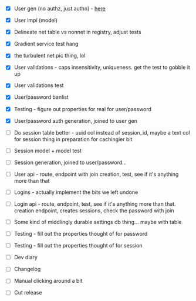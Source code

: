 - [x] User gen (no authz, just authn) - [here](https://cheatsheetseries.owasp.org/cheatsheets/Authentication_Cheat_Sheet.html)
- [x] User impl (model)
- [x] Delineate net table vs nonnet in registry, adjust tests
- [x] Gradient service test hang

- [x] the turbulent net pic thing, lol

- [x] User validations - caps insensitivity, uniqueness. get the test to gobble it up
- [x] User validations test
- [x] User/password banlist
- [x] Testing - figure out properties for real for user/password
- [x] User/password auth generation, joined to user gen

- [ ] Do session table better - uuid col instead of session\_id, maybe a text col for session thing in preparation for cachingier bit
- [ ] Session model + model test
- [ ] Session generation, joined to user/password...

- [ ] User api - route, endpoint with join creation, test, see if it's anything more than that
- [ ] Logins - actually implement the bits we left undone
- [ ] Login api - route, endpoint, test, see if it's anything more than that. creation endpoint, creates sessions, check the password with join
- [ ] Some kind of middlingly durable settings db thing... maybe with table
- [ ] Testing - fill out the properties thought of for password
- [ ] Testing - fill out the properties thought of for session

- [ ] Dev diary
- [ ] Changelog
- [ ] Manual clicking around a bit
- [ ] Cut release
